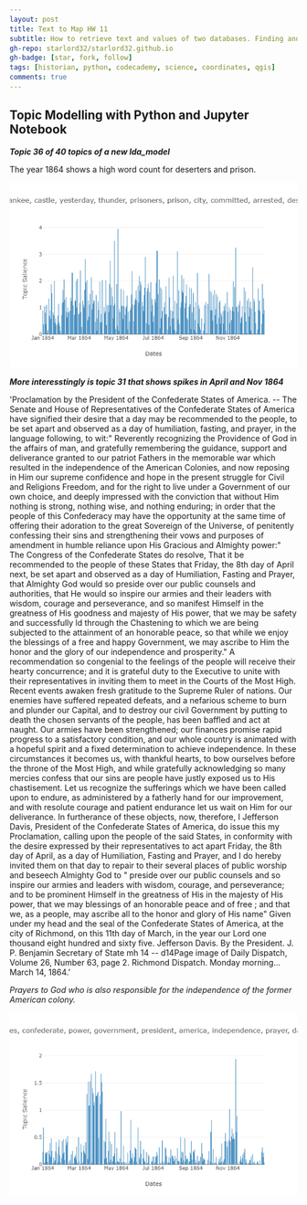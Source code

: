 ```yaml
---
layout: post
title: Text to Map HW 11
subtitle: How to retrieve text and values of two databases. Finding and merging coordinates.
gh-repo: starlord32/starlord32.github.io
gh-badge: [star, fork, follow]
tags: [historian, python, codecademy, science, coordinates, qgis]
comments: true
---
```


## Topic Modelling with Python and Jupyter Notebook

***Topic 36 of 40 topics of a new lda_model***

The year 1864 shows a high word count for deserters and prison.

![topic40](/img/newplot40_topic36.png)

***More interesstingly is topic 31 that shows spikes in April and Nov 1864***

'Proclamation by the President of the Confederate States of America. -- The Senate and House of Representatives of the Confederate States of America have signified their desire that a day may be recommended to the people, to be set apart and observed as a day of humiliation, fasting, and prayer, in the language following, to wit:" Reverently recognizing the Providence of God in the affairs of man, and gratefully remembering the guidance, support and deliverance granted to our patriot Fathers in the memorable war which resulted in the independence of the American Colonies, and now reposing in Him our supreme confidence and hope in the present struggle for Civil and Religions Freedom, and for the right to live under a Government of our own choice, and deeply impressed with the conviction that without Him nothing is strong, nothing wise, and nothing enduring; in order that the people of this Confederacy may have the opportunity at the same time of offering their adoration to the great Sovereign of the Universe, of penitently confessing their sins and strengthening their vows and purposes of amendment in humble reliance upon His Gracious and Almighty power:" The Congress of the Confederate States do resolve, That it be recommended to the people of these States that Friday, the 8th day of April next, be set apart and observed as a day of Humiliation, Fasting and Prayer, that Almighty God would so preside over our public counsels and authorities, that He would so inspire our armies and their leaders with wisdom, courage and perseverance, and so manifest Himself in the greatness of His goodness and majesty of His power, that we may be safety and successfully ld through the Chastening to which we are being subjected to the attainment of an honorable peace, so that while we enjoy the blessings of a free and happy Government, we may ascribe to Him the honor and the glory of our independence and prosperity." A recommendation so congenial to the feelings of the people will receive their hearty concurrence; and it is grateful duty to the Executive to unite with their representatives in inviting them to meet in the Courts of the Most High. Recent events awaken fresh gratitude to the Supreme Ruler of nations. Our enemies have suffered repeated defeats, and a nefarious scheme to burn and plunder our Capital, and to destroy our civil Government by putting to death the chosen servants of the people, has been baffled and act at naught. Our armies have been strengthened; our finances promise rapid progress to a satisfactory condition, and our whole country is animated with a hopeful spirit and a fixed determination to achieve independence. In these circumstances it becomes us, with thankful hearts, to bow ourselves before the throne of the Most High, and while gratefully acknowledging so many mercies confess that our sins are people have justly exposed us to His chastisement. Let us recognize the sufferings which we have been called upon to endure, as administered by a fatherly hand for our improvement, and with resolute courage and patient endurance let us wait on Him for our deliverance. In furtherance of these objects, now, therefore, I Jefferson Davis, President of the Confederate States of America, do issue this my Proclamation, calling upon the people of the said States, in conformity with the desire expressed by their representatives to act apart Friday, the 8th day of April, as a day of Humiliation, Fasting and Prayer, and I do hereby invited them on that day to repair to their several places of public worship and beseech Almighty God to " preside over our public counsels and so inspire our armies and leaders with wisdom, courage, and perseverance; and to be prominent Himself in the greatness of His in the majesty of His power, that we may blessings of an honorable peace and of free ; and that we, as a people, may ascribe all to the honor and glory of His name" Given under my head and the seal of the Confederate States of America, at the city of Richmond, on this 11th day of March, in the year our Lord one thousand eight hundred and sixty five. Jefferson Davis. By the President. J. P. Benjamin Secretary of State mh 14 -- d14Page image of Daily Dispatch, Volume 26, Number 63, page 2. Richmond Dispatch. Monday morning... March 14, 1864.'

*Prayers to God who is also responsible for the independence of the former American colony.*

![topic40](/img/newplot40_topic_31.png)
